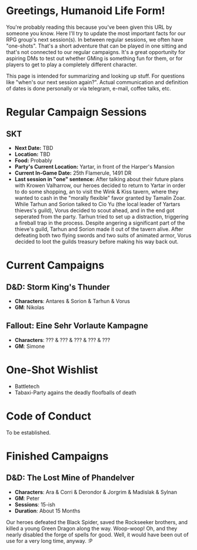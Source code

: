 # Greetings, Humanoid Life Form!
You're probably reading this because you've been given this URL by someone you know. Here I'll try to update the most important facts for our RPG group's next session(s). In between regular sessions, we often have "one-shots". That's a short adventure that can be played in one sitting and that's not connected to our regular campaigns. It's a great opportunity for aspiring DMs to test out whether GMing is something fun for them, or for players to get to play a completely different character.

This page is intended for summarizing and looking up stuff. For questions like "when's our next session again?". Actual communication and definition of dates is done personally or via telegram, e-mail, coffee talks, etc.


# Regular Campaign Sessions
## SKT
- **Next Date:** TBD
- **Location:** TBD
- **Food:** Probably
- **Party's Current Location:** Yartar, in front of the Harper's Mansion 
- **Current In-Game Date:** 25th Flamerule, 1491 DR
- **Last session in "one" sentence:** After talking about their future plans with Krowen Valharrow, our heroes decided to return to Yartar in order to do some shopping, an to visit the Wink & Kiss tavern, where they wanted to cash in the "morally flexible" favor granted by Tamalin Zoar. While Tarhun and Sorion talked to Cio Yu (the local leader of Yartars thieves's guild), Vorus decided to scout ahead, and in the end got seperated from the party. Tarhun tried to set up a distraction, triggering a fireball trap in the process. Despite angering a significant part of the thieve's guild, Tarhun and Sorion made it out of the tavern alive. After defeating both two flying swords and two suits of animated armor, Vorus decided to loot the guilds treasury before making his way back out. 

# Current Campaigns
## D&D: Storm King's Thunder
- **Characters**: Antares & Sorion & Tarhun & Vorus
- **GM**: Nikolas

## Fallout: Eine Sehr Vorlaute Kampagne
- **Characters**: ??? & ??? & ??? & ??? & ???
- **GM**: Simone

# One-Shot Wishlist
- Battletech
- Tabaxi-Party agains the deadly floofballs of death

# Code of Conduct
To be established.

# Finished Campaigns
## D&D: The Lost Mine of Phandelver
- **Characters**: Ara & Corri & Derondor & Jorgrim & Madislak & Sylnan
- **GM**: Peter
- **Sessions**: 15-ish
- **Duration**: About 15 Months

Our heroes defeated the Black Spider, saved the Rockseeker brothers, and killed a young Green Dragon along the way. Woop-woop! Oh, and they nearly disabled the forge of spells for good. Well, it would have been out of use for a very long time, anyway. :P

